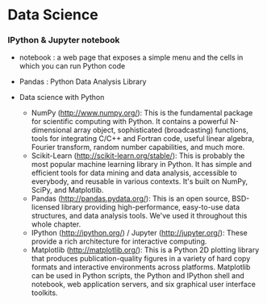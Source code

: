 # Data Science

### IPython & Jupyter notebook

* notebook : a web page that exposes a simple menu and the cells in which you can run Python code
* Pandas : Python Data Analysis Library



* Data science with Python
  * NumPy (http://www.numpy.org/): This is the fundamental package for scientific computing with Python. It contains a powerful N-dimensional array object, sophisticated (broadcasting) functions, tools for integrating C/C++ and Fortran code, useful linear algebra, Fourier transform, random number capabilities, and much more.
  * Scikit-Learn (http://scikit-learn.org/stable/): This is probably the most popular machine learning library in Python. It has simple and efficient tools for data mining and data analysis, accessible to everybody, and reusable in various contexts. It's built on NumPy, SciPy, and Matplotlib.
  * Pandas (http://pandas.pydata.org/): This is an open source, BSD-licensed library providing high-performance, easy-to-use data structures, and data analysis tools. We've used it throughout this whole chapter.
  * IPython (http://ipython.org/) / Jupyter (http://jupyter.org/): These provide a rich architecture for interactive computing.
  * Matplotlib (http://matplotlib.org/): This is a Python 2D plotting library that produces publication-quality figures in a variety of hard copy formats and interactive environments across platforms. Matplotlib can be used in Python scripts, the Python and IPython shell and notebook, web application servers, and six graphical user interface toolkits.